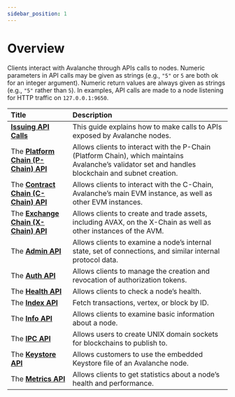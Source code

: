 ```yaml
---
sidebar_position: 1
---
```


# Overview

Clients interact with Avalanche through APIs calls to nodes. Numeric parameters in API calls may be given as strings (e.g., `"5"` or `5` are both ok for an integer argument). Numeric return values are always given as strings (e.g., `"5"` rather than `5`). In examples, API calls are made to a node listening for HTTP traffic on `127.0.0.1:9650`.

| Title | Description |
| :--- | :--- |
| [**Issuing API Calls**](issuing-api-calls.md) | This guide explains how to make calls to APIs exposed by Avalanche nodes. |
| The [**Platform Chain (P-Chain) API**](p-chain.md) | Allows clients to interact with the P-Chain (Platform Chain), which maintains Avalanche’s validator set and handles blockchain and subnet creation. |
| The [**Contract Chain (C-Chain) API**](c-chain.md) | Allows clients to interact with the C-Chain, Avalanche’s main EVM instance, as well as other EVM instances. |
| The [**Exchange Chain (X-Chain) API**](x-chain.mdx) | Allows clients to create and trade assets, including AVAX, on the X-Chain as well as other instances of the AVM. |
| The [**Admin API**](admin.md) | Allows clients to examine a node’s internal state, set of connections, and similar internal protocol data. |
| The [**Auth API**](auth.md) | Allows clients to manage the creation and revocation of authorization tokens. |
| The [**Health API**](health.md) | Allows clients to check a node’s health. |
| The [**Index API**](index-api.md) | Fetch transactions, vertex, or block by ID. |
| The [**Info API**](info.md) | Allows clients to examine basic information about a node. |
| The [**IPC API**](ipc.md) | Allows users to create UNIX domain sockets for blockchains to publish to. |
| The [**Keystore API**](keystore.md) | Allows customers to use the embedded Keystore file of an Avalanche node. |
| The [**Metrics API**](metrics.md) | Allows clients to get statistics about a node’s health and performance. |




